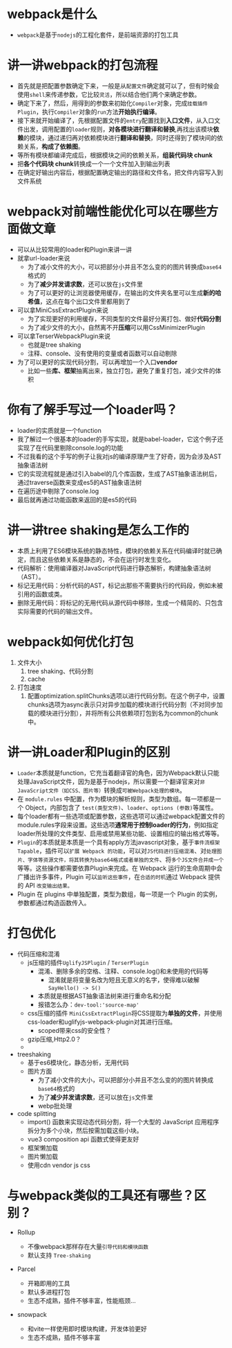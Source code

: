 # webpack是什么
- `webpack`是基于`nodejs`的工程化套件，是前端资源的打包工具

# 讲一讲webpack的打包流程
- 首先就是把配置参数确定下来，一般是从`配置文件`确定就可以了，但有时候会使用`shell`来传递参数，它比较`灵活`，所以结合他们两个来确定参数。
- 确定下来了，然后，用得到的参数来初始化`Compiler`对象，完成`挂载插件Plugin`，执行`Compiler`对象的`run`方法**开始执行编译**。
- 接下来就开始编译了，先根据配置文件的`entry`配置找到**入口文件**，从入口文件出发，调用配置的`loader`规则，**对各模块进行翻译和替换**,再找出该模块**依赖**的模块，通过递归再对依赖模块进行**翻译和替换**，同时还得到了模块间的依赖关系，**构成了依赖图**。
- 等所有模块都编译完成后，根据模块之间的依赖关系，**组装代码块 chunk**
- 把**各个代码块 chunk**转换成一个一个文件加入到输出列表
- 在确定好输出内容后，根据配置确定输出的路径和文件名，把文件内容写入到文件系统

# webpack对前端性能优化可以在哪些方面做文章
- 可以从比较常用的loader和Plugin来讲一讲
- 就拿url-loader来说
  - 为了减小文件的大小，可以把部分小并且不怎么变的的图片转换成`base64`格式的
  - 为了**减少并发请求数**，还可以放在`js`文件里
  - 为了可以更好的让浏览器使用缓存，在输出的文件夹名里可以生成**新的哈希值**，这点在每个出口文件里都用到了
- 可以拿MiniCssExtractPlugin来说
  - 为了实现更好的利用缓存，不同类型的文件最好分离打包、做好**代码分割**
  - 为了减少文件的大小，自然离不开**压缩**可以用CssMinimizerPlugin
- 可以拿TerserWebpackPlugin来说
  - 也就是tree shaking
  - 注释、console、没有使用的变量或者函数可以自动剔除
- 为了可以更好的实现代码分割，可以再增加一个入口**vendor**
  - 比如一些**库、框架**抽离出来，独立打包，避免了重复打包，减少文件的体积

# 你有了解手写过一个loader吗？
- loader的实质就是一个function
- 我了解过一个很基本的loader的手写实现，就是babel-loader，它这个例子还实现了在代码里剔除console.log的功能
- 不过我看的这个手写的例子让我对js的编译原理产生了好奇，因为会涉及AST抽象语法树
- 它的实现流程就是通过引入babel的几个库函数，生成了AST抽象语法树后，通过traverse函数来变成es5的AST抽象语法树
- 在遍历途中剔除了console.log
- 最后就再通过功能函数来返回的是es5的代码

# 讲一讲tree shaking是怎么工作的
- 本质上利用了ES6模块系统的静态特性，模块的依赖关系在代码编译时就已确定，而且这些依赖关系是静态的，不会在运行时发生变化。
- 代码解析：使用编译器对JavaScript代码进行静态解析，构建抽象语法树（AST）。
- 标记无用代码：分析代码的AST，标记出那些不需要执行的代码段，例如未被引用的函数或类。
- 删除无用代码：将标记的无用代码从源代码中移除，生成一个精简的、只包含实际需要的代码的输出文件。

# webpack如何优化打包
1. 文件大小
   1. tree shaking、代码分割
   2. cache
2. 打包速度
   1. 配置optimization.splitChunks选项以进行代码分割。在这个例子中，设置chunks选项为async表示只对异步加载的模块进行代码分割（不对同步加载的模块进行分割），并将所有公共依赖项打包到名为common的chunk中。
    

# 讲一讲Loader和Plugin的区别
- `Loader`本质就是function，它充当着翻译官的角色，因为Webpack默认只能处理JavaScript文件，因为是基于nodejs，所以需要一个翻译官来对`非JavaScript文件（如CSS、图片等）`转换成`可被Webpack处理的模块`。
- 在 `module.rules` 中配置，作为模块的解析规则，类型为数组。每一项都是一个 Object，内部包含了 `test(类型文件)`、`loader`、`options (参数)`等属性。
- 每个loader都有一些选项或配置参数，这些选项可以通过webpack配置文件的module.rules字段来设置。这些选项**通常用于控制loader的行为**，例如指定loader所处理的文件类型、启用或禁用某些功能、设置相应的输出格式等等。
- `Plugin`的本质就是本质是一个具有apply方法javascript对象，基于`事件流框架 Tapable`，插件可以`扩展 Webpack 的功能`，可以对`JS代码进行压缩混淆`、对`处理图片、字体等资源文件，将其转换为base64格式或者单独的文件`、将`多个JS文件合并成一个`等等。这些操作都需要依靠Plugin来完成。在 Webpack 运行的生命周期中会广播出许多事件，Plugin 可以`监听这些事件`，在`合适的时机`通过 Webpack 提供的 API `改变输出结果。`
- Plugin 在 plugins 中单独配置，类型为数组，每一项是一个 Plugin 的实例，参数都通过构造函数传入。

# 打包优化
- 代码压缩和混淆
  - js压缩的插件`UglifyJSPlugin` / `TerserPlugin`
    - 混淆、删除多余的空格、注释、console.log()和未使用的代码等
      - 混淆就是将变量名改为短且无意义的名字，使得难以破解`SayHello() -> S()`
    - 本质就是根据AST抽象语法树来进行重命名和分配
    - 报错怎么办：`dev-tool:'source-map'`
  - css压缩的插件 `MiniCssExtractPlugin`将CSS提取为**单独的文件**，并使用css-loader和uglifyjs-webpack-plugin对其进行压缩。
    - scoped带来css的安全性？
  - gzip压缩,Http2.0？  
  - 
- treeshaking
    - 基于es6模块化，静态分析，无用代码
  - 图片方面
    - 为了减小文件的大小，可以把部分小并且不怎么变的的图片转换成`base64`格式的
    - 为了**减少并发请求数**，还可以放在`js`文件里
    - webp批处理
- code splitting
  -  import() 函数来实现动态代码分割，将一个大型的 JavaScript 应用程序拆分为多个小块，然后按需加载这些小块。
  - vue3 composition api 函数式使得更友好
  - 框架懒加载
  - 图片懒加载
  - 使用cdn vendor js css


# 与webpack类似的工具还有哪些？区别？
- Rollup
  - 不像webpack那样存在大量`引导代码和模块函数`
  - 默认支持 `Tree-shaking`

- Parcel
  - 开箱即用的工具
  - 默认多进程打包
  - 生态不成熟，插件不够丰富，性能瓶颈...

- snowpack
  - 和vite一样使用即时模块构建，开发体验更好
  - 生态不成熟，插件不够丰富

